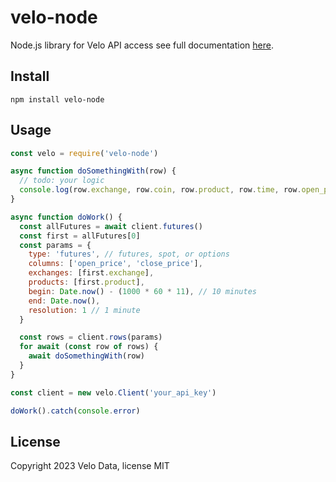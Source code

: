 # velo-node
Node.js library for Velo API access see full documentation [here](https://velodata.gitbook.io/velo-data-api/nodejs).

## Install
```
npm install velo-node
```

## Usage
```javascript
const velo = require('velo-node')

async function doSomethingWith(row) {
  // todo: your logic
  console.log(row.exchange, row.coin, row.product, row.time, row.open_price, row.close_price)
}

async function doWork() {
  const allFutures = await client.futures()
  const first = allFutures[0]
  const params = {
    type: 'futures', // futures, spot, or options
    columns: ['open_price', 'close_price'],
    exchanges: [first.exchange],
    products: [first.product],
    begin: Date.now() - (1000 * 60 * 11), // 10 minutes
    end: Date.now(),
    resolution: 1 // 1 minute
  }

  const rows = client.rows(params)
  for await (const row of rows) {
    await doSomethingWith(row)
  }
}

const client = new velo.Client('your_api_key')

doWork().catch(console.error)
```

## License
Copyright 2023 Velo Data, license MIT
